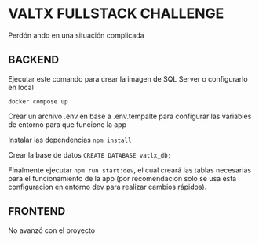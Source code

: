 # VALTX FULLSTACK CHALLENGE

Perdón ando en una situación complicada

## BACKEND

Ejecutar este comando para crear la imagen de SQL Server o configurarlo en local

```
docker compose up
```

Crear un archivo .env en base a .env.tempalte para configurar las variables de entorno para que funcione la app

Instalar las dependencias `npm install`

Crear la base de datos `CREATE DATABASE vatlx_db;`

Finalmente ejecutar `npm run start:dev`, el cual creará las tablas necesarias para el funcionamiento de la app (por recomendacion solo se usa esta configuracion en entorno dev para realizar cambios rápidos).

## FRONTEND

No avanzó con el proyecto
